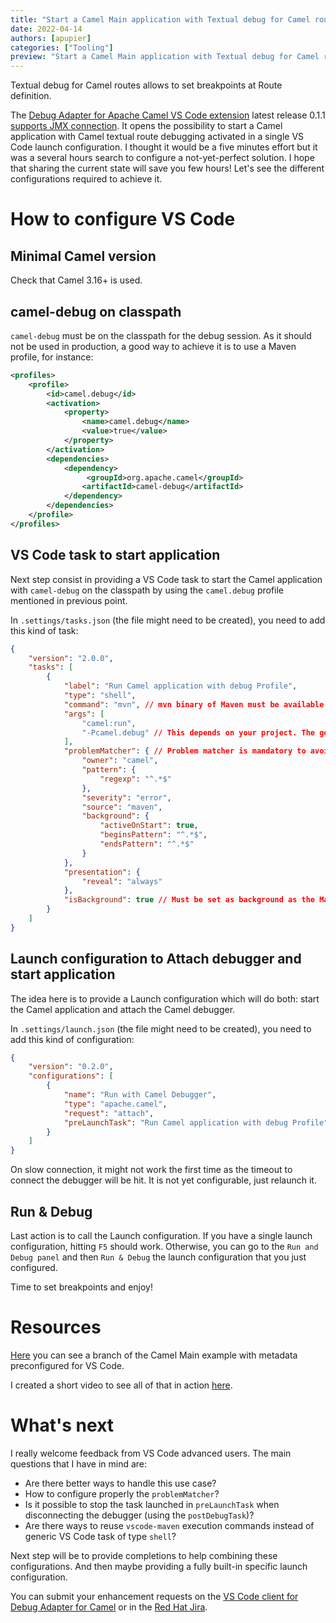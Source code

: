 ```yaml
---
title: "Start a Camel Main application with Textual debug for Camel routes in VS Code with a single launch configuration"
date: 2022-04-14
authors: [apupier]
categories: ["Tooling"]
preview: "Start a Camel Main application with Textual debug for Camel routes in VS Code with a single launch configuration"
---
```


Textual debug for Camel routes allows to set breakpoints at Route definition.

The [Debug Adapter for Apache Camel VS Code extension](https://marketplace.visualstudio.com/items?itemName=redhat.vscode-debug-adapter-apache-camel) latest release 0.1.1 [supports JMX connection](/blog/2022/04/camel-textual-debug-0.1.0/). It opens the possibility to start a Camel application with Camel textual route debugging activated in a single VS Code launch configuration. I thought it would be a five minutes effort but it was a several hours search to configure a not-yet-perfect solution. I hope that sharing the current state will save you few hours! Let's see the different configurations required to achieve it.

# How to configure VS Code

## Minimal Camel version

Check that Camel 3.16+ is used.

## camel-debug on classpath

`camel-debug` must be on the classpath for the debug session. As it should not be used in production, a good way to achieve it is to use a Maven profile, for instance:

```xml
<profiles>
    <profile>
        <id>camel.debug</id>
        <activation>
            <property>
                <name>camel.debug</name>
                <value>true</value>
            </property>
        </activation>
        <dependencies>
            <dependency>
                 <groupId>org.apache.camel</groupId>
                <artifactId>camel-debug</artifactId>
            </dependency>
        </dependencies>
    </profile>
</profiles>
```

## VS Code task to start application

Next step consist in providing a VS Code task to start the Camel application with `camel-debug` on the classpath by using the `camel.debug` profile mentioned in previous point.

In `.settings/tasks.json` (the file might need to be created), you need to add this kind of task:

```json
{
	"version": "2.0.0",
	"tasks": [
		{
			"label": "Run Camel application with debug Profile",
			"type": "shell",
			"command": "mvn", // mvn binary of Maven must be available on command-line
			"args": [
				"camel:run",
				"-Pcamel.debug" // This depends on your project. The goal here is to have camel-debug on the classpath.
			],
			"problemMatcher": { // Problem matcher is mandatory to avoid a dialog warning on each launch but cannot find a good way to configure it
				"owner": "camel",
				"pattern": {
					"regexp": "^.*$"
				},
				"severity": "error",
				"source": "maven",
				"background": {
					"activeOnStart": true,
					"beginsPattern": "^.*$",
					"endsPattern": "^.*$"
				}
			},
			"presentation": {
				"reveal": "always"
			},
			"isBackground": true // Must be set as background as the Maven commands doesn't return until the Camel application stops.
		}
	]
}
```

## Launch configuration to Attach debugger and start application

The idea here is to provide a Launch configuration which will do both: start the Camel application and attach the Camel debugger.

In `.settings/launch.json` (the file might need to be created), you need to add this kind of configuration:

```json
{
	"version": "0.2.0",
	"configurations": [
		{
			"name": "Run with Camel Debugger",
			"type": "apache.camel",
			"request": "attach",
			"preLaunchTask": "Run Camel application with debug Profile" // This must match the label provided as task
		}
	]
}
```

On slow connection, it might not work the first time as the timeout to connect the debugger will be hit. It is not yet configurable, just relaunch it.

## Run & Debug

Last action is to call the Launch configuration. If you have a single launch configuration, hitting `F5` should work. Otherwise, you can go to the `Run and Debug panel` and then `Run & Debug` the launch configuration that you just configured.

Time to set breakpoints and enjoy!

# Resources

[Here](https://github.com/apupier/camel-examples/tree/Demo-for-blogpost/examples/main) you can see a branch of the Camel Main example with metadata preconfigured for VS Code.

I created a short video to see all of that in action [here](https://youtu.be/YSr-FccRgms).

# What's next

I really welcome feedback from VS Code advanced users. The main questions that I have in mind are:

* Are there better ways to handle this use case?
* How to configure properly the `problemMatcher`?
* Is it possible to stop the task launched in `preLaunchTask` when disconnecting the debugger (using the `postDebugTask`)?
* Are there ways to reuse `vscode-maven` execution commands instead of generic VS Code task of type `shell`?

Next step will be to provide completions to help combining these configurations. And then maybe providing a fully built-in specific launch configuration.

You can submit your enhancement requests on the [VS Code client for Debug Adapter for Camel](https://github.com/camel-tooling/camel-dap-client-vscode/issues) or in the [Red Hat Jira](https://issues.redhat.com/browse/FUSETOOLS2).
